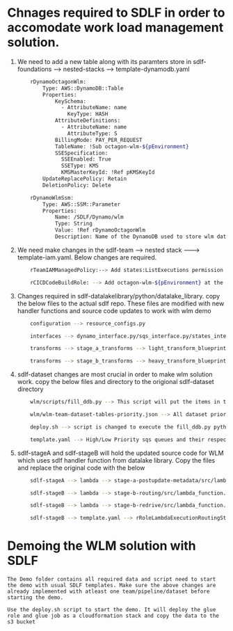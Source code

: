 # Chnages required to SDLF in order to accomodate work load management solution.

1. We need to add a new table along with its paramters store in sdlf-foundations --> nested-stacks --> template-dynamodb.yaml

   ```bash
       rDynamoOctagonWlm:
           Type: AWS::DynamoDB::Table
           Properties:
               KeySchema:
                 - AttributeName: name
                   KeyType: HASH
               AttributeDefinitions:
                 - AttributeName: name
                   AttributeType: S
               BillingMode: PAY_PER_REQUEST
               TableName: !Sub octagon-wlm-${pEnvironment}
               SSESpecification:
                 SSEEnabled: True
                 SSEType: KMS
                 KMSMasterKeyId: !Ref pKMSKeyId
           UpdateReplacePolicy: Retain
           DeletionPolicy: Delete

       rDynamoWlmSsm:
           Type: AWS::SSM::Parameter
           Properties:
               Name: /SDLF/Dynamo/wlm
               Type: String
               Value: !Ref rDynamoOctagonWlm
               Description: Name of the DynamoDB used to store wlm dataset-table priority metadata
   ```

2. We need make changes in the sdlf-team --> nested stack ---> template-iam.yaml. Below changes are required.

   ```bash
       rTeamIAMManagedPolicy:--> Add states:ListExecutions permission to the sdlf permissions boundry

       rCICDCodeBuildRole: --> Add octagon-wlm-${pEnvironment} at the resource section of the dynamodo actions
   ```

3. Changes required in sdlf-datalakelibrary/python/datalake_library. copy the below files to the actual sdlf repo. These files are modified with new handler functions and source code updates to work with wlm demo

   ```bash
       configuration --> resource_configs.py

       interfaces --> dynamo_interface.py/sqs_interface.py/states_interface.py

       transforms --> stage_a_transforms --> light_transform_blueprint.py

       transforms --> stage_b_transforms --> heavy_transform_blueprint.py
   ```

4. sdlf-dataset changes are most crucial in order to make wlm solution work. copy the below files and directory to the origional sdlf-dataset directory

   ```bash
       wlm/scripts/fill_ddb.py --> This script will put the items in the wlm ddb table for WLM solution

       wlm/wlm-team-dataset-tables-priority.json --> All dataset priority metadata need to be in this json file for WLM solution to work

       deploy.sh --> script is changed to execute the fill_ddb.py python script to put data into wlm ddb table

       template.yaml --> High/Low Priority sqs queues and their respective ssm are added.
   ```

5. sdlf-stageA and sdlf-stageB will hold the updated source code for WLM which uses sdlf handler function from datalake library. Copy the files and replace the original code with the below

   ```bash
       sdlf-stageA --> lambda --> stage-a-postupdate-metadata/src/lambda_function.py --> code changes that will evaluate which priority sqs queue to send the message based on the metadata defined at the wlm ddb table

       sdlf-stageB --> lambda --> stage-b-routing/src/lambda_function.py --> code changes that will figure out if there are available execution steps available in step function, based on available slots it will evaluate the messages to pull based on work load management logic

       sdlf-stageB --> lambda --> stage-b-redrive/src/lambda_function.py  --> After any failure, once the error is resolved, take the original message from step function for failed execution and use lambda console to execute using the event. This lambda will put it into the relevant priority sqs queues based on metadata in WLM ddb table

       sdlf-stageB --> template.yaml --> rRoleLambdaExecutionRoutingStep --> add states:ListExecutions permission action
   ```

# Demoing the WLM solution with SDLF

    The Demo folder contains all required data and script need to start the demo with usual SDLF templates. Make sure the above changes are already implemented with atleast one team/pipeline/dataset before starting the demo.

    Use the deploy.sh script to start the demo. It will deploy the glue role and glue job as a cloudformation stack and copy the data to the s3 bucket
